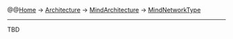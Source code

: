 @@[Home](Home.md) -> [Architecture](Architecture.md) -> [MindArchitecture](MindArchitecture.md) -> [MindNetworkType](MindNetworkType.md)



---


TBD
